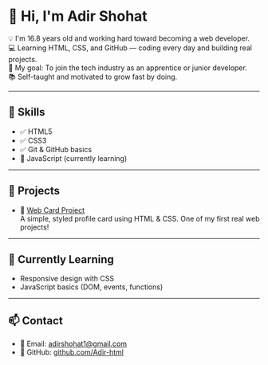# 👋 Hi, I'm Adir Shohat

💡 I'm 16.8 years old and working hard toward becoming a web developer.  
💻 Learning HTML, CSS, and GitHub — coding every day and building real projects.  
🚀 My goal: To join the tech industry as an apprentice or junior developer.  
📚 Self-taught and motivated to grow fast by doing.

---

## 🔧 Skills
- ✅ HTML5
- ✅ CSS3
- ✅ Git & GitHub basics
- 🧠 JavaScript (currently learning)

---

## 📂 Projects

- 🔹 [Web Card Project](https://github.com/Adir-html/web-card)  
  A simple, styled profile card using HTML & CSS. One of my first real web projects!

---

## 🌱 Currently Learning
- Responsive design with CSS
- JavaScript basics (DOM, events, functions)

---

## 📫 Contact
- 📧 Email: adirshohat1@gmail.com  
- 🐙 GitHub: [github.com/Adir-html](https://github.com/Adir-html)
